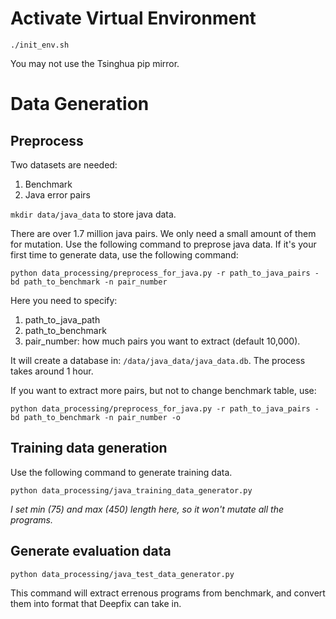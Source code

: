 # Activate Virtual Environment

`./init_env.sh`

You may not use the Tsinghua pip mirror.

# Data Generation
## Preprocess
Two datasets are needed:
1. Benchmark
2. Java error pairs

`mkdir data/java_data` to store java data.

There are over 1.7 million java pairs. We only need a small amount of them for mutation. Use the following command to preprose java data.
If it's your first time to generate data, use the following command:

`python data_processing/preprocess_for_java.py -r path_to_java_pairs -bd path_to_benchmark -n pair_number`

Here you need to specify:
1. path_to_java_path
2. path_to_benchmark
3. pair_number: how much pairs you want to extract (default 10,000). 

It will create a database in: `/data/java_data/java_data.db`. The process takes around 1 hour.

If you want to extract more pairs, but not to change benchmark table, use:

`python data_processing/preprocess_for_java.py -r path_to_java_pairs -bd path_to_benchmark -n pair_number -o`

## Training data generation
Use the following command to generate training data.

`python data_processing/java_training_data_generator.py`

*I set min (75) and max (450) length here, so it won't mutate all the programs.*

## Generate evaluation data

`python data_processing/java_test_data_generator.py`

This command will extract errenous programs from benchmark, and convert them into format that Deepfix can take in.



